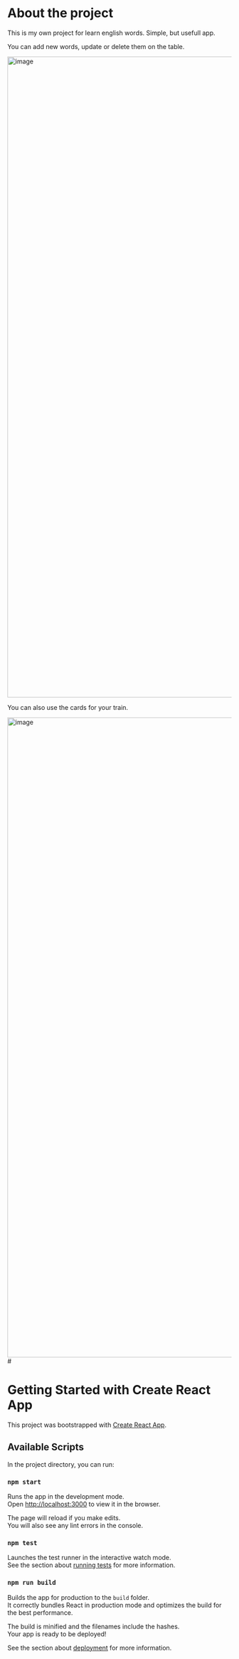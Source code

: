 # About the project
This is my own project for learn english words. Simple, but usefull app.

You can add new words, update or delete them on the table. 


<img width="1440" alt="image" src="https://user-images.githubusercontent.com/77628644/139596438-54388671-8cb4-4529-b825-a0652e7e9ce2.png">

You can also use the cards for your train.

<img width="1438" alt="image" src="https://user-images.githubusercontent.com/77628644/139596715-682aa3e7-ddef-4e91-98f5-0d4c4214b8c4.png">
#








# Getting Started with Create React App

This project was bootstrapped with [Create React App](https://github.com/facebook/create-react-app).

## Available Scripts

In the project directory, you can run:

### `npm start`

Runs the app in the development mode.\
Open [http://localhost:3000](http://localhost:3000) to view it in the browser.

The page will reload if you make edits.\
You will also see any lint errors in the console.

### `npm test`

Launches the test runner in the interactive watch mode.\
See the section about [running tests](https://facebook.github.io/create-react-app/docs/running-tests) for more information.

### `npm run build`

Builds the app for production to the `build` folder.\
It correctly bundles React in production mode and optimizes the build for the best performance.

The build is minified and the filenames include the hashes.\
Your app is ready to be deployed!

See the section about [deployment](https://facebook.github.io/create-react-app/docs/deployment) for more information.

